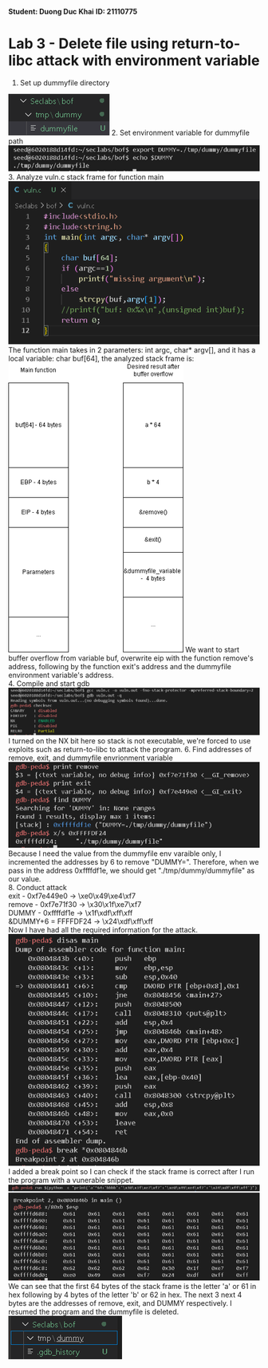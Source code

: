 **Student: Duong Duc Khai**
**ID: 21110775**

# Lab 3 - Delete file using return-to-libc attack with environment variable

1. Set up dummyfile directory <br>
<img src='./images/1.png'>
2. Set environment variable for dummyfile path <br>
<img src='./images/2.png'>
3. Analyze vuln.c stack frame for function main <br>
<img src='./images/3.png'>
<br>
The function main takes in 2 parameters: int argc, char* argv[], and it has a local variable: char buf[64], the analyzed stack frame is: <br>
<img src='./images/4.png'>
We want to start buffer overflow from variable buf, overwrite eip with the function remove's address, following by the function exit's address and the dummyfile environment variable's address. <br>
4. Compile and start gdb <br> 
<img src='./images/5.png'>
I turned on the NX bit here so stack is not executable, we're forced to use exploits such as return-to-libc to attack the program.
6. Find addresses of remove, exit, and dummyfile envrionment variable <br> 
<img src='./images/6.png'>
Because I need the value from the dummyfile env varaible only, I incremented the addresses by 6 to remove "DUMMY=". Therefore, when we pass in the address 0xffffdf1e, we should get "./tmp/dummy/dummyfile" as our value. <br>
8. Conduct attack <br>
exit - 0xf7e449e0 -> \xe0\x49\xe4\xf7 <br>
remove - 0xf7e71f30 -> \x30\x1f\xe7\xf7 <br>
DUMMY - 0xffffdf1e ->  \x1f\xdf\xff\xff <br>
&DUMMY+6 = FFFFDF24 -> \x24\xdf\xff\xff <br>
Now I have had all the required information for the attack. <br> 
<img src='./images/7.png'>
I added a break point so I can check if the stack frame is correct after I run the program with a vunerable snippet.
<img src='./images/8.png'>
<img src='./images/9.png'>
We can see that the first 64 bytes of the stack frame is the letter 'a' or 61 in hex following by 4 bytes of the letter 'b' or 62 in hex. The next 3 next 4 bytes are the addresses of remove, exit, and DUMMY respectively.
I resumed the program and the dummyfile is deleted. <br>
<img src='./images/10.png'>





